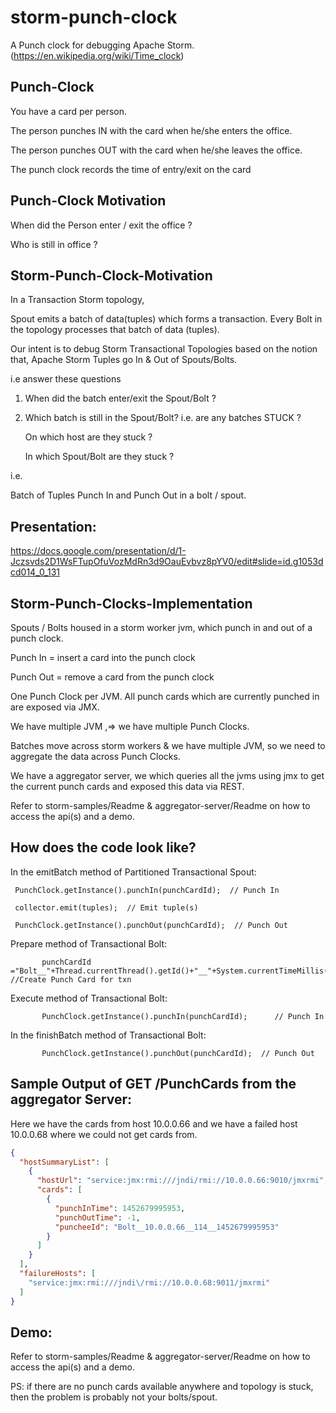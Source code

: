 # storm-punch-clock
A Punch clock for debugging Apache Storm. (https://en.wikipedia.org/wiki/Time_clock)

Punch-Clock
-----------
You have a card per person.

The person punches IN with the card when he/she enters the office.

The person punches OUT with the card when he/she leaves the office.

The punch clock records the time of entry/exit on the card

Punch-Clock Motivation
----------------------
When did the Person enter / exit the office ?

Who is still in office ?

Storm-Punch-Clock-Motivation
----------------------------

In a Transaction Storm topology,

Spout emits a batch of data(tuples) which forms a transaction. Every Bolt in the topology processes that batch of data (tuples).

Our intent is to debug Storm Transactional Topologies based on the notion that, Apache Storm Tuples go In & Out of Spouts/Bolts.

i.e answer these questions

1) When did the batch enter/exit the Spout/Bolt ? 

2) Which batch is still in the Spout/Bolt?  i.e.  are any batches STUCK ?

   On which host are they stuck ? 
   
   In which Spout/Bolt are they stuck ?

i.e.

Batch of Tuples Punch In and Punch Out in a bolt / spout.


Presentation:
-------------
https://docs.google.com/presentation/d/1-Jczsvds2D1WsFTupOfuVozMdRn3d9OauEvbvz8pYV0/edit#slide=id.g1053dcd014_0_131

Storm-Punch-Clocks-Implementation
---------------------------------
Spouts / Bolts housed in a storm worker jvm, which punch in and out of a punch clock.

Punch In = insert a card into the punch clock

Punch Out = remove a card from the punch clock

One Punch Clock per JVM. All punch cards which are currently punched in are exposed via JMX.

We have multiple JVM ,=> we have multiple Punch Clocks.

Batches move across storm workers & we have multiple JVM, so we need to aggregate the data across Punch Clocks.

We have a aggregator server, we which queries all the jvms using jmx to get the current punch cards and exposed this data via REST.

Refer to storm-samples/Readme & aggregator-server/Readme on how to access the api(s) and a demo.

How does the code look like?
----------------------------

In the emitBatch method of Partitioned Transactional Spout:

     PunchClock.getInstance().punchIn(punchCardId);  // Punch In 

     collector.emit(tuples);  // Emit tuple(s)

     PunchClock.getInstance().punchOut(punchCardId);  // Punch Out


Prepare method of Transactional Bolt:
```
       punchCardId ="Bolt__"+Thread.currentThread().getId()+"__"+System.currentTimeMillis();  //Create Punch Card for txn 
```
Execute method of Transactional Bolt:
```
       PunchClock.getInstance().punchIn(punchCardId);      // Punch In
```
In the finishBatch method of Transactional Bolt:
```
       PunchClock.getInstance().punchOut(punchCardId);  // Punch Out
```

Sample Output of GET /PunchCards from the aggregator Server:
------------------------------------------------------------

Here we have the cards from host 10.0.0.66 and we have a failed host 10.0.0.68 where we could not get cards from.

```json
{
  "hostSummaryList": [
    {
      "hostUrl": "service:jmx:rmi:///jndi/rmi://10.0.0.66:9010/jmxrmi",
      "cards": [
        {
          "punchInTime": 1452679995953,
          "punchOutTime": -1,
          "puncheeId": "Bolt__10.0.0.66__114__1452679995953"
        }
      ]
    }
  ],
  "failureHosts": [
    "service:jmx:rmi:///jndi\/rmi://10.0.0.68:9011/jmxrmi"
  ]
}
```
Demo:
-----
Refer to storm-samples/Readme & aggregator-server/Readme on how to access the api(s) and a demo.

PS: if there are no punch cards available anywhere and topology is stuck, then the problem is probably not your bolts/spout.
